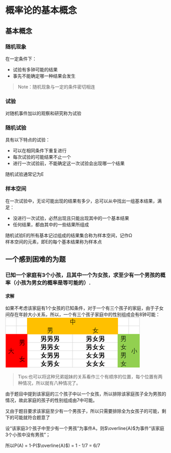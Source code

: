 # 概率论的基本概念
## 基本概念
### 随机现象
在一定条件下：
* 试验有多钟可能的结果
* 事先不能确定哪一种结果会发生  

> Note：随机现象与一定的条件密切相连

### 试验
对随机事件加以的观察和研究称为试验  
### 随机试验
具有以下特点的试验：
* 可以在相同条件下重复进行
* 每次试验的可能结果不止一个
* 进行一次试验前，不能确定这一次试验会出现哪一个结果

随机试验通常记为E

### 样本空间
在一次试验中，无论可能出现的结果有多少，总可以从中找出一组基本结果，满足：
* 没进行一次试验，必然出现且只能出现其中的一个基本结果
* 任何结果，都由其中的一些结果所组成

随机试验E的所有基本记过组成的结果集合称为样本空间，记作Ω  
样本空间的元素，即E的每个基本结果称为样本点
## 一个感到困难的为题
### 已知一个家庭有3个小孩，且其中一个为女孩，求至少有一个男孩的概率（小孩为男女的概率是等可能的）.
#### 求解
如果不考虑该家庭有1个女孩的已知条件，对于一个有三个孩子的家庭，由于子女间存在年龄大小关系，所以，一个有三个孩子家庭中的性别组成会有8钟可能：  
![image](./img/2019030901.png)  
>Tips:也可以将这种兄弟姐妹的关系看作三个有顺序的位置，每个位置有两种情况，所以就有八种情况了。  

由于题目中提到该家庭的三个孩子中以一个女孩，所以排除该家庭孩子全为男孩的情况，故此家庭的孩子的性别组成由7中可能。  

又由于题目要求该家庭至少有一个男孩子，所以只需要排除全为女孩子的可能，剩下的可能就符合题意了  

设“该家庭3个孩子中至少有一个男孩”为事件A，则$\overline{A}$为事件“该家庭3个小孩中没有男孩”；  

所以P(A) = 1-P($\overline{A}$) = 1 - 1/7 = 6/7


